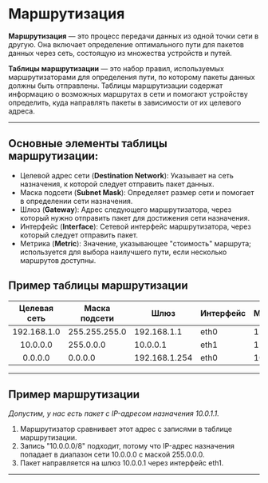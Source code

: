 # Маршрутизация

**Маршрутизация** — это процесс передачи данных из одной точки сети в другую. Она включает определение оптимального пути для пакетов данных через сеть, состоящую из множества устройств и путей.

**Таблицы маршрутизации** — это набор правил, используемых маршрутизаторами для определения пути, по которому пакеты данных должны быть отправлены. Таблицы маршрутизации содержат информацию о возможных маршрутах в сети и помогают устройству определить, куда направлять пакеты в зависимости от их целевого адреса.

-------------------

## Основные элементы таблицы маршрутизации:

- Целевой адрес сети (**Destination Network**): Указывает на сеть назначения, к которой следует отправить пакет данных.
- Маска подсети (**Subnet Mask**): Определяет размер сети и помогает в определении сети назначения.
- Шлюз (**Gateway**): Адрес следующего маршрутизатора, через который нужно отправить пакет для достижения сети назначения.
- Интерфейс (**Interface**): Сетевой интерфейс маршрутизатора, через который следует отправить пакет.
- Метрика (**Metric**): Значение, указывающее "стоимость" маршрута; используется для выбора наилучшего пути, если несколько маршрутов доступны.

## Пример таблицы маршрутизации

| Целевая сеть | Маска подсети | Шлюз          | Интерфейс | Метрика |
| :----------: | ------------- | ------------- | --------- | ------- |
| 192.168.1.0  | 255.255.255.0 | 192.168.1.1   | eth0      | 1       |
|   10.0.0.0   | 255.0.0.0     | 10.0.0.1      | eth1      | 1       |
|   0.0.0.0    | 0.0.0.0       | 192.168.1.254 | eth0      | 10      |

------------------

## Пример маршрутизации

*Допустим, у нас есть пакет с IP-адресом назначения 10.0.1.1.*

1. Маршрутизатор сравнивает этот адрес с записями в таблице маршрутизации.
2. Запись "10.0.0.0/8" подходит, потому что IP-адрес назначения попадает в диапазон сети 10.0.0.0 с маской 255.0.0.0.
3. Пакет направляется на шлюз 10.0.0.1 через интерфейс eth1.

------------------
